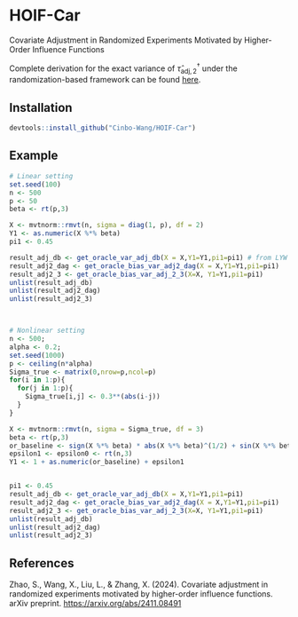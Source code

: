 # HOIF-Car
Covariate Adjustment in Randomized Experiments Motivated by Higher-Order Influence Functions

Complete derivation for the exact variance of $\hat{\tau}_{\mathsf{adj}, 2}^{\dagger}$ under the randomization-based framework can be found [here](https://github.com/Cinbo-Wang/HOIF-Car/blob/main/var-db.pdf).

## Installation
```R
devtools::install_github("Cinbo-Wang/HOIF-Car")
```

## Example

```R
# Linear setting
set.seed(100)
n <- 500
p <- 50
beta <- rt(p,3)

X <- mvtnorm::rmvt(n, sigma = diag(1, p), df = 2)
Y1 <- as.numeric(X %*% beta)
pi1 <- 0.45

result_adj_db <- get_oracle_var_adj_db(X = X,Y1=Y1,pi1=pi1) # from LYW paper
result_adj2_dag <- get_oracle_bias_var_adj2_dag(X = X,Y1=Y1,pi1=pi1)
result_adj2_3 <- get_oracle_bias_var_adj_2_3(X=X, Y1=Y1,pi1=pi1)
unlist(result_adj_db)
unlist(result_adj2_dag)
unlist(result_adj2_3)



# Nonlinear setting
n <- 500;
alpha <- 0.2;
set.seed(1000)
p <- ceiling(n*alpha)
Sigma_true <- matrix(0,nrow=p,ncol=p)
for(i in 1:p){
  for(j in 1:p){
    Sigma_true[i,j] <- 0.3**(abs(i-j))
  }
}

X <- mvtnorm::rmvt(n, sigma = Sigma_true, df = 3)
beta <- rt(p,3)
or_baseline <- sign(X %*% beta) * abs(X %*% beta)^(1/2) + sin(X %*% beta)
epsilon1 <- epsilon0 <- rt(n,3)
Y1 <- 1 + as.numeric(or_baseline) + epsilon1


pi1 <- 0.45
result_adj_db <- get_oracle_var_adj_db(X = X,Y1=Y1,pi1=pi1)
result_adj2_dag <- get_oracle_bias_var_adj2_dag(X = X,Y1=Y1,pi1=pi1)
result_adj2_3 <- get_oracle_bias_var_adj_2_3(X=X, Y1=Y1,pi1=pi1)
unlist(result_adj_db)
unlist(result_adj2_dag)
unlist(result_adj2_3)


```



## References
Zhao, S., Wang, X., Liu, L., & Zhang, X. (2024). Covariate adjustment in randomized experiments motivated by higher-order influence functions. arXiv preprint. https://arxiv.org/abs/2411.08491
